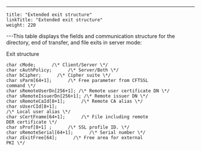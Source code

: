 ---
    title: "Extended exit structure"
    linkTitle: "Extended exit structure"
    weight: 220
---This table displays the fields and communication structure for the
directory, end of transfer, and file exits in server mode:

Exit structure

```
char cMode;      /\* Client/Server \*/
char cAuthPolicy;      /\* Server/Both \*/
char bCipher;      /\* Cipher suite \*/
char sParm[64+1];      /\* Free parameter from CFTSSL
command \*/
char sRemoteUserDn[256+1]; /\* Remote user certificate DN \*/
char sRemoteIssuerDn[256+1]; /\* Remote issuer DN \*/
char sRemoteCaId[8+1];      /\* Remote CA alias \*/
char sUserCId[8+1];           
/\* Local user alias \*/
char sCertFname[64+1];      /\* File including remote
DER certificate \*/
char sProf[8+1] ;      /\* SSL profile ID. \*/
char sRemoteSerial[64+1];      /\* Serial number \*/
char zExitFree[64];      /\* Free area for external
PKI \*/
```
